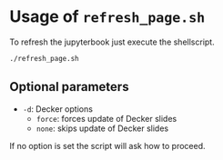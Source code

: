 # Usage of `refresh_page.sh`

To refresh the jupyterbook just execute the shellscript.

```bash
./refresh_page.sh
```

## Optional parameters

- `-d`: Decker options
  - `force`: forces update of Decker slides
  - `none`: skips update of Decker slides

If no option is set the script will ask how to proceed.
